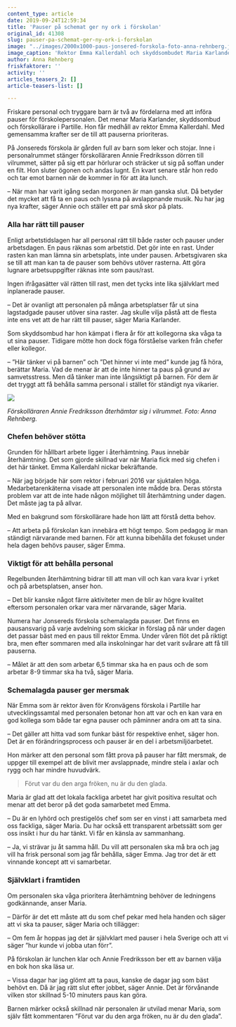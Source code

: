```yaml
---
content_type: article
date: 2019-09-24T12:59:34
title: 'Pauser på schemat ger ny ork i förskolan'
original_id: 41308
slug: pauser-pa-schemat-ger-ny-ork-i-forskolan
image: "../images/2000x1000-paus-jonsered-forskola-foto-anna-rehnberg.jpg"
image_caption: 'Rektor Emma Kallerdahl och skyddsombudet Maria Karlander samarbetar för att pauser ska bli ett naturligt inslag på Jonsereds förskola. '
author: Anna Rehnberg
friskfaktorer: ''
activity: ''
articles_teasers_2: []
article-teasers-list: []

---
```


Friskare personal och tryggare barn är två av fördelarna med att införa pauser för förskolepersonalen. Det menar Maria Karlander, skyddsombud och förskollärare i Partille. Hon får medhåll av rektor Emma Kallerdahl. Med gemensamma krafter ser de till att pauserna prioriteras.

På Jonsereds förskola är gården full av barn som leker och stojar. Inne i personalrummet stänger förskolläraren Annie Fredriksson dörren till vilrummet, sätter på sig ett par hörlurar och sträcker ut sig på soffan under en filt. Hon sluter ögonen och andas lugnt. En kvart senare står hon redo och tar emot barnen när de kommer in för att äta lunch.

– När man har varit igång sedan morgonen är man ganska slut. Då betyder det mycket att få ta en paus och lyssna på avslappnande musik. Nu har jag nya krafter, säger Annie och ställer ett par små skor på plats.

### Alla har rätt till pauser

Enligt arbetstidslagen har all personal rätt till både raster och pauser under arbetsdagen. En paus räknas som arbetstid. Det gör inte en rast. Under rasten kan man lämna sin arbetsplats, inte under pausen. Arbetsgivaren ska se till att man kan ta de pauser som behövs utöver rasterna. Att göra lugnare arbetsuppgifter räknas inte som paus/rast.

Ingen ifrågasätter väl rätten till rast, men det tycks inte lika självklart med inplanerade pauser.

– Det är ovanligt att personalen på många arbetsplatser får ut sina lagstadgade pauser utöver sina raster. Jag skulle vilja påstå att de flesta inte ens vet att de har rätt till pauser, säger Maria Karlander.

Som skyddsombud har hon kämpat i flera år för att kollegorna ska våga ta ut sina pauser. Tidigare mötte hon dock föga förståelse varken från chefer eller kollegor.

– ”Här tänker vi på barnen” och ”Det hinner vi inte med” kunde jag få höra, berättar Maria. Vad de menar är att de inte hinner ta paus på grund av samvetsstress. Men då tänker man inte långsiktigt på barnen. För dem är det tryggt att få behålla samma personal i stället för ständigt nya vikarier.

[![](https://www.suntarbetsliv.se/wp-content/uploads/2019/09/750x400-paus-jonsered-foto-anna-rehnberg.jpg)](https://www.suntarbetsliv.se/wp-content/uploads/2019/09/750x400-paus-jonsered-foto-anna-rehnberg.jpg)

_Förskolläraren Annie Fredriksson återhämtar sig i vilrummet. Foto: Anna Rehnberg._

### Chefen behöver stötta

Grunden för hållbart arbete ligger i återhämtning. Paus innebär återhämtning. Det som gjorde skillnad var när Maria fick med sig chefen i det här tänket. Emma Kallerdahl nickar bekräftande.

– När jag började här som rektor i februari 2016 var sjuktalen höga. Medarbetarenkäterna visade att personalen inte mådde bra. Deras största problem var att de inte hade någon möjlighet till återhämtning under dagen. Det måste jag ta på allvar.

Med en bakgrund som förskollärare hade hon lätt att förstå detta behov.

– Att arbeta på förskolan kan innebära ett högt tempo. Som pedagog är man ständigt närvarande med barnen. För att kunna bibehålla det fokuset under hela dagen behövs pauser, säger Emma.

### Viktigt för att behålla personal

Regelbunden återhämtning bidrar till att man vill och kan vara kvar i yrket och på arbetsplatsen, anser hon.

– Det blir kanske något färre aktiviteter men de blir av högre kvalitet eftersom personalen orkar vara mer närvarande, säger Maria.

Numera har Jonsereds förskola schemalagda pauser. Det finns en pausansvarig på varje avdelning som skickar in förslag på när under dagen det passar bäst med en paus till rektor Emma. Under våren flöt det på riktigt bra, men efter sommaren med alla inskolningar har det varit svårare att få till pauserna.

– Målet är att den som arbetar 6,5 timmar ska ha en paus och de som arbetar 8-9 timmar ska ha två, säger Maria.

### Schemalagda pauser ger mersmak

När Emma som är rektor även för Kronvägens förskola i Partille har utvecklingssamtal med personalen betonar hon att var och en kan vara en god kollega som både tar egna pauser och påminner andra om att ta sina.

– Det gäller att hitta vad som funkar bäst för respektive enhet, säger hon. Det är en förändringsprocess och pauser är en del i arbetsmiljöarbetet.

Hon märker att den personal som fått prova på pauser har fått mersmak, de uppger till exempel att de blivit mer avslappnade, mindre stela i axlar och rygg och har mindre huvudvärk.

> Förut var du den arga fröken, nu är du den glada.

Maria är glad att det lokala fackliga arbetet har givit positiva resultat och menar att det beror på det goda samarbetet med Emma.

– Du är en lyhörd och prestigelös chef som ser en vinst i att samarbeta med oss fackliga, säger Maria. Du har också ett transparent arbetssätt som ger oss insikt i hur du har tänkt. Vi får en känsla av sammanhang.

– Ja, vi strävar ju åt samma håll. Du vill att personalen ska må bra och jag vill ha frisk personal som jag får behålla, säger Emma. Jag tror det är ett vinnande koncept att vi samarbetar.

### Självklart i framtiden

Om personalen ska våga prioritera återhämtning behöver de ledningens godkännande, anser Maria.

– Därför är det ett måste att du som chef pekar med hela handen och säger att vi ska ta pauser, säger Maria och tillägger:

– Om fem år hoppas jag det är självklart med pauser i hela Sverige och att vi säger ”hur kunde vi jobba utan förr”.

På förskolan är lunchen klar och Annie Fredriksson ber ett av barnen välja en bok hon ska läsa ur.

– Vissa dagar har jag glömt att ta paus, kanske de dagar jag som bäst behövt en. Då är jag rätt slut efter jobbet, säger Annie. Det är förvånande vilken stor skillnad 5-10 minuters paus kan göra.

Barnen märker också skillnad när personalen är utvilad menar Maria, som själv fått kommentaren ”Förut var du den arga fröken, nu är du den glada”.

